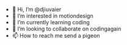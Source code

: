 - 👋 Hi, I’m @djiuvaier
- 👀 I’m interested in motiondesign
- 🌱 I’m currently learning coding
- 💞️ I’m looking to collaborate on codingagain
- 📫 How to reach me send a pigeon

<!---
djiuvaier/djiuvaier is a ✨ special ✨ repository because its `README.md` (this file) appears on your GitHub profile.
You can click the Preview link to take a look at your changes.
--->
